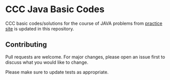 # CCC Java Basic Codes

CCC basic codes/solutions for the course of JAVA problems from [practice site](https://icode.ccc.training) is updated in this repository.




## Contributing

Pull requests are welcome. For major changes, please open an issue first
to discuss what you would like to change.

Please make sure to update tests as appropriate.

